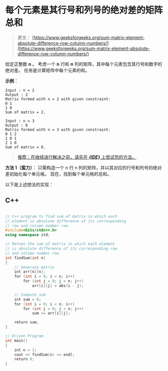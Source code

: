 # 每个元素是其行号和列号的绝对差的矩阵总和

> 原文： [https://www.geeksforgeeks.org/sum-matrix-element-absolute-difference-row-column-numbers/](https://www.geeksforgeeks.org/sum-matrix-element-absolute-difference-row-column-numbers/)

给定正整数 **n** 。 考虑一个 **n** 行和 **n** 列的矩阵，其中每个元素包含其行号和数字的绝对差。 任务是计算矩阵中每个元素的和。

**示例**：

```
Input : n = 2
Output : 2
Matrix formed with n = 2 with given constraint:
0 1
1 0
Sum of matrix = 2.

Input : n = 3
Output : 8
Matrix formed with n = 3 with given constraint:
0 1 2
1 0 1
2 1 0
Sum of matrix = 8.

```

> [推荐：在继续进行解决之前，请先在 ***{IDE}*** 上尝试您的方法。](https://ide.geeksforgeeks.org/)

**方法 1（蛮力）**：
只需构造一个 n 行 n 列的矩阵，并以其对应的行号和列号的绝对差初始化每个单元格。 现在，找到每个单元格的总和。

以下是上述想法的实现：

## C++ 

```cpp

// C++ program to find sum of matrix in which each 
// element is absolute difference of its corresponding 
// row and column number row. 
#include<bits/stdc++.h> 
using namespace std; 

// Retuen the sum of matrix in which each element 
// is absolute difference of its corresponding row 
// and column number row 
int findSum(int n) 
{ 
    // Generate matrix 
    int arr[n][n]; 
    for (int i = 0; i < n; i++) 
        for (int j = 0; j < n; j++) 
            arr[i][j] = abs(i - j); 

    // Compute sum 
    int sum = 0; 
    for (int i = 0; i < n; i++) 
        for (int j = 0; j < n; j++) 
            sum += arr[i][j]; 

    return sum; 
} 

// Driven Program 
int main() 
{ 
    int n = 3; 
    cout << findSum(n) << endl; 
    return 0; 
} 

```